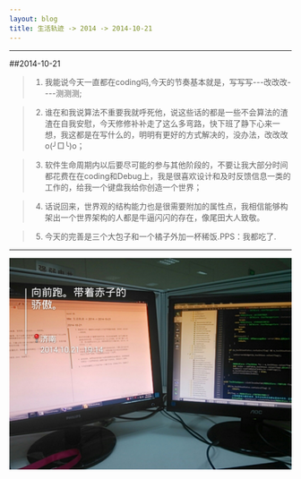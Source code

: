 ```yaml
---
layout: blog
title: 生活轨迹 -> 2014 -> 2014-10-21
---
```


-----------

##2014-10-21

> 1. 我能说今天一直都在coding吗,今天的节奏基本就是，写写写---改改改----测测测;

> 2. 谁在和我说算法不重要我就呼死他，说这些话的都是一些不会算法的渣渣在自我安慰，今天修修补补走了这么多弯路，快下班了静下心来一想，我这都是在写什么的，明明有更好的方式解决的，没办法，改改改o(╯□╰)o；

> 3. 软件生命周期内以后要尽可能的参与其他阶段的，不要让我大部分时间都花费在在coding和Debug上，我是很喜欢设计和及时反馈信息一类的工作的，给我一个键盘我给你创造一个世界；

> 4. 话说回来，世界观的结构能力也是很需要附加的属性点，我相信能够构架出一个世界架构的人都是牛逼闪闪的存在，像尾田大人致敬。

> 5. 今天的完善是三个大包子和一个橘子外加一杯稀饭.PPS：我都吃了.

**************
![](/life/2014/2014_10_21_19_14_51.jpg)




